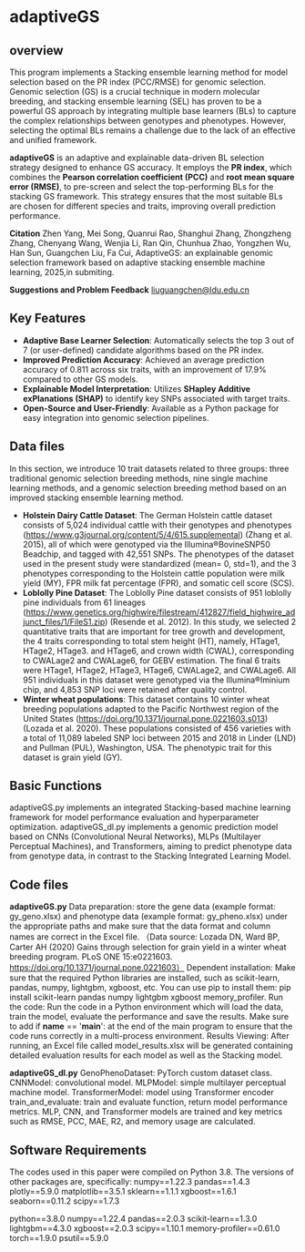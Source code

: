 # adaptiveGS
## overview
This program implements a Stacking ensemble learning method for model selection based on the PR index (PCC/RMSE)  for  genomic selection. Genomic selection (GS) is a crucial technique in modern molecular breeding, and stacking ensemble learning (SEL) has proven to be a powerful GS approach by integrating multiple base learners (BLs) to capture the complex relationships between genotypes and phenotypes. However, selecting the optimal BLs remains a challenge due to the lack of an effective and unified framework.

**adaptiveGS** is an adaptive and explainable data-driven BL selection strategy designed to enhance GS accuracy. It employs the **PR index**, which combines the **Pearson correlation coefficient (PCC)** and **root mean square error (RMSE)**, to pre-screen and select the top-performing BLs for the stacking GS framework. This strategy ensures that the most suitable BLs are chosen for different species and traits, improving overall prediction performance.

**Citation**
Zhen Yang, Mei Song, Quanrui Rao, Shanghui Zhang, Zhongzheng Zhang, Chenyang Wang, Wenjia Li, Ran Qin, Chunhua Zhao, Yongzhen Wu, Han Sun, Guangchen Liu, Fa Cui, AdaptiveGS: an explainable genomic selection framework based on adaptive stacking ensemble machine learning, 2025,in submiting.

**Suggestions and Problem Feedback**
liuguangchen@ldu.edu.cn

## Key Features
- **Adaptive Base Learner Selection**: Automatically selects the top 3 out of 7 (or user-defined) candidate algorithms based on the PR index.
- **Improved Prediction Accuracy**: Achieved an average prediction accuracy of 0.811 across six traits, with an improvement of 17.9% compared to other GS models.
- **Explainable Model Interpretation**: Utilizes **SHapley Additive exPlanations (SHAP)** to identify key SNPs associated with target traits.
- **Open-Source and User-Friendly**: Available as a Python package for easy integration into genomic selection pipelines.

## Data files
In this section, we introduce 10 trait datasets related to three groups: three traditional genomic selection breeding methods, nine single machine learning methods, and a genomic selection breeding method based on an improved stacking ensemble learning method.
- **Holstein Dairy Cattle Dataset**: The German Holstein cattle dataset consists of 5,024 individual cattle with their genotypes and phenotypes (https://www.g3journal.org/content/5/4/615.supplemental) (Zhang et al. 2015), all of which were genotyped via the Illumina®BovineSNP50 Beadchip, and tagged with 42,551 SNPs. The phenotypes of the dataset used in the present study were standardized (mean= 0, std=1), and the 3 phenotypes corresponding to the Holstein cattle population were milk yield (MY), FPR milk fat percentage (FPR), and somatic cell score (SCS).
- **Loblolly Pine Dataset**: The Loblolly Pine dataset consists of 951 loblolly pine individuals from 61 lineages (https://www.genetics.org/highwire/filestream/412827/field_highwire_adjunct_files/1/FileS1.zip) (Resende et al. 2012). In this study, we selected 2 quantitative traits that are important for tree growth and development, the 4 traits corresponding to total stem height (HT), namely, HTage1, HTage2, HTage3. and HTage6, and crown width (CWAL), corresponding to CWALage2 and CWALage6, for GEBV estimation. The final 6 traits were HTage1, HTage2, HTage3, HTage6, CWALage2, and CWALage6. All 951 individuals in this dataset were genotyped via the Illumina®Iminium chip, and 4,853 SNP loci were retained after quality control.
- **Winter wheat populations**: This dataset contains 10 winter wheat breeding populations adapted to the Pacific Northwest region of the United States (https://doi.org/10.1371/journal.pone.0221603.s013) (Lozada et al. 2020). These populations consisted of 456 varieties with a total of 11,089 labeled SNP loci between 2015 and 2018 in Linder (LND) and Pullman (PUL), Washington, USA. The phenotypic trait for this dataset is grain yield (GY).

## Basic Functions
adaptiveGS.py implements an integrated Stacking-based machine learning framework for model performance evaluation and hyperparameter optimization.
adaptiveGS_dl.py implements a genomic prediction model based on CNNs (Convolutional Neural Networks), MLPs (Multilayer Perceptual Machines), and Transformers, aiming to predict phenotype data from genotype data, in contrast to the Stacking Integrated Learning Model.

## Code files
**adaptiveGS.py**
Data preparation: store the gene data (example format: gy_geno.xlsx) and phenotype data (example format: gy_pheno.xlsx) under the appropriate paths and make sure that the data format and column names are correct in the Excel file.
（Data source: Lozada DN, Ward BP, Carter AH (2020) Gains through selection for grain yield in a winter wheat breeding program. PLoS ONE 15:e0221603. https://doi.org/10.1371/journal.pone.0221603）
Dependent installation: Make sure that the required Python libraries are installed, such as scikit-learn, pandas, numpy, lightgbm, xgboost, etc. You can use pip to install them: pip install scikit-learn pandas numpy lightgbm xgboost memory_profiler.
Run the code: Run the code in a Python environment which will load the data, train the model, evaluate the performance and save the results. Make sure to add if __name__ == '__main__': at the end of the main program to ensure that the code runs correctly in a multi-process environment.
Results Viewing: After running, an Excel file called model_results.xlsx will be generated containing detailed evaluation results for each model as well as the Stacking model.

**adaptiveGS_dl.py**
GenoPhenoDataset: PyTorch custom dataset class.
CNNModel: convolutional model.
MLPModel: simple multilayer perceptual machine model.
TransformerModel: model using Transformer encoder
train_and_evaluate: train and evaluate function, return model performance metrics.
MLP, CNN, and Transformer models are trained and key metrics such as RMSE, PCC, MAE, R2, and memory usage are calculated.

## Software Requirements
The codes used in this paper were compiled on Python 3.8. The versions of other packages are, specifically:
numpy==1.22.3
pandas==1.4.3
plotly==5.9.0
matplotlib==3.5.1
sklearn==1.1.1
xgboost==1.6.1
seaborn==0.11.2
scipy==1.7.3

python==3.8.0
numpy==1.22.4
pandas==2.0.3
scikit-learn==1.3.0
lightgbm==4.3.0
xgboost==2.0.3
scipy==1.10.1
memory-profiler==0.61.0
torch==1.9.0
psutil==5.9.0
